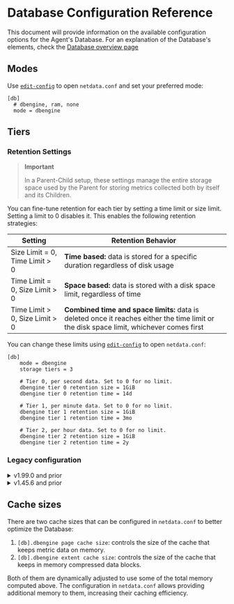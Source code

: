 # Database Configuration Reference

This document will provide information on the available configuration options for the Agent's Database. For an explanation of the Database's elements, check the [Database overview page](/src/database/README.md)

## Modes

Use [`edit-config`](/docs/netdata-agent/configuration/README.md#edit-a-configuration-file-using-edit-config) to open `netdata.conf` and set your preferred mode:

```text
[db]
  # dbengine, ram, none
  mode = dbengine
```

## Tiers

### Retention Settings

> **Important**
>
> In a Parent-Child setup, these settings manage the entire storage space used by the Parent for storing metrics collected both by itself and its Children.

You can fine-tune retention for each tier by setting a time limit or size limit. Setting a limit to 0 disables it. This enables the following retention strategies:

| Setting                        | Retention Behavior                                                                                                                       |
|--------------------------------|------------------------------------------------------------------------------------------------------------------------------------------|
| Size Limit = 0, Time Limit > 0 | **Time based:** data is stored for a specific duration regardless of disk usage                                                          |
| Time Limit = 0, Size Limit > 0 | **Space based:** data is stored with a disk space limit, regardless of time                                                              |
| Time Limit > 0, Size Limit > 0 | **Combined time and space limits:** data is deleted once it reaches either the time limit or the disk space limit, whichever comes first |

You can change these limits using [`edit-config`](/docs/netdata-agent/configuration/README.md#edit-a-configuration-file-using-edit-config) to open `netdata.conf`:

```text
[db]
    mode = dbengine
    storage tiers = 3

    # Tier 0, per second data. Set to 0 for no limit.
    dbengine tier 0 retention size = 1GiB
    dbengine tier 0 retention time = 14d

    # Tier 1, per minute data. Set to 0 for no limit.
    dbengine tier 1 retention size = 1GiB
    dbengine tier 1 retention time = 3mo

    # Tier 2, per hour data. Set to 0 for no limit.
    dbengine tier 2 retention size = 1GiB
    dbengine tier 2 retention time = 2y
```

### Legacy configuration

<details><summary>v1.99.0 and prior</summary>

Netdata prior to v2 supports the following configuration options in  `netdata.conf`.
They have the same defaults as the latest v2, but the unit of each value is given in the option name, not at the value.

```text
storage tiers = 3
# Tier 0, per second data. Set to 0 for no limit.
dbengine tier 0 disk space MB = 1024
dbengine tier 0 retention days = 14
# Tier 1, per minute data. Set to 0 for no limit.
dbengine tier 1 disk space MB = 1024
dbengine tier 1 retention days = 90
# Tier 2, per hour data. Set to 0 for no limit.
dbengine tier 2 disk space MB = 1024
dbengine tier 2 retention days = 730
```

</details>

<details><summary>v1.45.6 and prior</summary>

Netdata versions prior to v1.46.0 relied on disk space-based retention.

**Default Retention Limits**:

| Tier |     Resolution      | Size Limit |
|:----:|:-------------------:|:----------:|
|  0   |  high (per second)  |   256 MB   |
|  1   | middle (per minute) |   128 MB   |
|  2   |   low (per hour)    |   64 GiB   |

You can change these limits in `netdata.conf`:

```text
[db]
    mode = dbengine
    storage tiers = 3
    # Tier 0, per second data
    dbengine multihost disk space MB = 256
    # Tier 1, per minute data
    dbengine tier 1 multihost disk space MB = 1024
    # Tier 2, per hour data
    dbengine tier 2 multihost disk space MB = 1024
```

</details>

## Cache sizes

There are two cache sizes that can be configured in `netdata.conf` to better optimize the Database:

1. `[db].dbengine page cache size`: controls the size of the cache that keeps metric data on memory.
2. `[db].dbengine extent cache size`: controls the size of the cache that keeps in memory compressed data blocks.

Both of them are dynamically adjusted to use some of the total memory computed above. The configuration in `netdata.conf` allows providing additional memory to them, increasing their caching efficiency.
